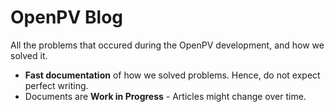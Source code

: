 # OpenPV Blog
All the problems that occured during the OpenPV development, and how we solved it. 

* **Fast documentation** of how we solved problems. Hence, do not expect perfect writing.
* Documents are **Work in Progress** - Articles might change over time.